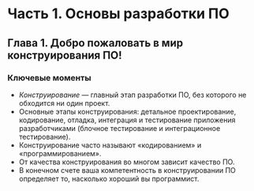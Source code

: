 # Часть 1. Основы разработки ПО

## Глава 1. Добро пожаловать в мир конструирования ПО!

### Ключевые моменты
- _Конструирование_ — главный этап разработки ПО, без которого не обходится
ни один проект.
- Основные этапы конструирования: детальное проектирование, кодирование,
отладка, интеграция и тестирование приложения разработчиками (блочное
тестирование и интеграционное тестирование).
- Конструирование часто называют «кодированием» и «программированием».
- От качества конструирования во многом зависит качество ПО.
- В конечном счете ваша компетентность в конструировании ПО определяет то,
насколько хороший вы программист.
